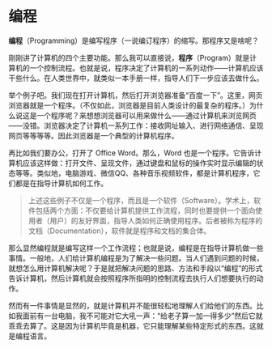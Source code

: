 # 编程

**编程**（Programming）是编写程序（一说编订程序）的缩写。那程序又是啥呢？

刚刚讲了计算机的四个主要功能。那么我可以直接说，**程序**（Program）就是计算机的一个控制流程。也就是说，程序决定了计算机的一系列动作——计算机应该干些什么。在人类世界中，就类似一本手册一样，指导人们下一步应该去做什么。

举个例子吧。我们现在打开计算机，然后打开浏览器准备“百度一下”。这里，网页浏览器就是一个程序。（不仅如此，浏览器是目前人类设计的最复杂的程序。）为什么说这是一个程序呢？来想想浏览器可以用来做什么——通过计算机来浏览网页——没错。浏览器决定了计算机一系列工作：接收网址输入、进行网络通信、呈现网页等等等等。因此浏览器是一个典型的计算机程序。

再比如我们要办公，打开了 Office Word。那么，Word 也是一个程序。它告诉计算机应该这样做：打开文件、呈现文件，通过键盘和鼠标的操作实时显示编辑的状态等等。类似地，电脑游戏、微信QQ、各种音乐视频软件，都是计算机程序，它们都是在指导计算机如何工作。

> 上述这些例子不仅是一个程序，而且是一个软件（Software）。学术上，软件包括两个方面：不仅要给计算机提供工作流程，同时也要提供一个面向使用者（用户）的友好界面，指导人类如何正确使用程序。后者被称为程序的文档（Documentation），软件就是程序和文档的集合体。

那么显然编程就是编写这样一个工作流程；也就是说，编程是在指导计算机做一些事情。一般地，人们给计算机编程是为了解决一些问题。当人们遇到问题的时候，就想怎么用计算机解决呢？于是就把解决问题的思路、方法和手段以“编程”的形式告诉计算机，然后计算机就会按照程序所指明的控制流程去执行人们想要执行的动作。

然而有一件事情是显然的，就是计算机并不能很轻松地理解人们给他们的东西。比如我面前有一台电脑，我不可能对它大吼一声：“给老子算一加一得多少”然后它就乖乖去算了。这是因为计算机毕竟是机器，它只能理解某些特定形式的东西。这就是编程语言。
